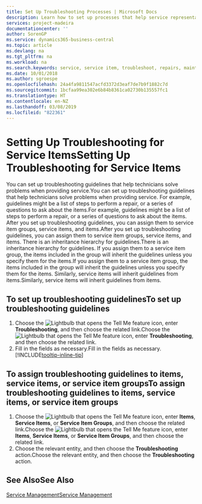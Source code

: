 ```yaml
---
title: Set Up Troubleshooting Processes | Microsoft Docs
description: Learn how to set up processes that help service representatives identify and resolve issues with service items.
services: project-madeira
documentationcenter: ''
author: SorenGP
ms.service: dynamics365-business-central
ms.topic: article
ms.devlang: na
ms.tgt_pltfrm: na
ms.workload: na
ms.search.keywords: service, service item, troubleshoot, repairs, maintenance
ms.date: 10/01/2018
ms.author: sgroespe
ms.openlocfilehash: 24a4fa9811547acfd3372d3eaf7de7b9f1882c7d
ms.sourcegitcommit: 1bcfaa99ea302e6b84b8361ca02730b135557fc1
ms.translationtype: HT
ms.contentlocale: en-NZ
ms.lasthandoff: 03/08/2019
ms.locfileid: "822361"
---
```

# <a name="setting-up-troubleshooting-for-service-items"></a><span data-ttu-id="7ec85-103">Setting Up Troubleshooting for Service Items</span><span class="sxs-lookup"><span data-stu-id="7ec85-103">Setting Up Troubleshooting for Service Items</span></span>
<span data-ttu-id="7ec85-104">You can set up troubleshooting guidelines that help technicians solve problems when providing service.</span><span class="sxs-lookup"><span data-stu-id="7ec85-104">You can set up troubleshooting guidelines that help technicians solve problems when providing service.</span></span> <span data-ttu-id="7ec85-105">For example, guidelines might be a list of steps to perform a repair, or a series of questions to ask about the items.</span><span class="sxs-lookup"><span data-stu-id="7ec85-105">For example, guidelines might be a list of steps to perform a repair, or a series of questions to ask about the items.</span></span> <span data-ttu-id="7ec85-106">After you set up troubleshooting guidelines, you can assign them to service item groups, service items, and items.</span><span class="sxs-lookup"><span data-stu-id="7ec85-106">After you set up troubleshooting guidelines, you can assign them to service item groups, service items, and items.</span></span> <span data-ttu-id="7ec85-107">There is an inheritance hierarchy for guidelines.</span><span class="sxs-lookup"><span data-stu-id="7ec85-107">There is an inheritance hierarchy for guidelines.</span></span> <span data-ttu-id="7ec85-108">If you assign them to a service item group, the items included in the group will inherit the guidelines unless you specify them for the items.</span><span class="sxs-lookup"><span data-stu-id="7ec85-108">If you assign them to a service item group, the items included in the group will inherit the guidelines unless you specify them for the items.</span></span> <span data-ttu-id="7ec85-109">Similarly, service items will inherit guidelines from items.</span><span class="sxs-lookup"><span data-stu-id="7ec85-109">Similarly, service items will inherit guidelines from items.</span></span>  

## <a name="to-set-up-troubleshooting-guidelines"></a><span data-ttu-id="7ec85-110">To set up troubleshooting guidelines</span><span class="sxs-lookup"><span data-stu-id="7ec85-110">To set up troubleshooting guidelines</span></span>
1. <span data-ttu-id="7ec85-111">Choose the ![Lightbulb that opens the Tell Me feature](media/ui-search/search_small.png "Tell me what you want to do") icon, enter **Troubleshooting**, and then choose the related link.</span><span class="sxs-lookup"><span data-stu-id="7ec85-111">Choose the ![Lightbulb that opens the Tell Me feature](media/ui-search/search_small.png "Tell me what you want to do") icon, enter **Troubleshooting**, and then choose the related link.</span></span>  
2. <span data-ttu-id="7ec85-112">Fill in the fields as necessary.</span><span class="sxs-lookup"><span data-stu-id="7ec85-112">Fill in the fields as necessary.</span></span> [!INCLUDE[tooltip-inline-tip](includes/tooltip-inline-tip_md.md)]  

## <a name="to-assign-troubleshooting-guidelines-to-items-service-items-or-service-item-groups"></a><span data-ttu-id="7ec85-113">To assign troubleshooting guidelines to items, service items, or service item groups</span><span class="sxs-lookup"><span data-stu-id="7ec85-113">To assign troubleshooting guidelines to items, service items, or service item groups</span></span>
1. <span data-ttu-id="7ec85-114">Choose the ![Lightbulb that opens the Tell Me feature](media/ui-search/search_small.png "Tell me what you want to do") icon, enter **Items**, **Service Items**, or **Service Item Groups**, and then choose the related link.</span><span class="sxs-lookup"><span data-stu-id="7ec85-114">Choose the ![Lightbulb that opens the Tell Me feature](media/ui-search/search_small.png "Tell me what you want to do") icon, enter **Items**, **Service Items**, or **Service Item Groups**, and then choose the related link.</span></span>  
2. <span data-ttu-id="7ec85-115">Choose the relevant entity, and then choose the **Troubleshooting** action.</span><span class="sxs-lookup"><span data-stu-id="7ec85-115">Choose the relevant entity, and then choose the **Troubleshooting** action.</span></span>  

## <a name="see-also"></a><span data-ttu-id="7ec85-116">See Also</span><span class="sxs-lookup"><span data-stu-id="7ec85-116">See Also</span></span>
[<span data-ttu-id="7ec85-117">Service Management</span><span class="sxs-lookup"><span data-stu-id="7ec85-117">Service Management</span></span>](service-service.md)